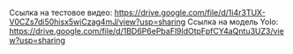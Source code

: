 Ссылка на тестовое видео: https://drive.google.com/file/d/1i4r3TUX-V0CZs7di50hisx5wjCzag4mJ/view?usp=sharing
Ссылка на модель Yolo: https://drive.google.com/file/d/1BD6P6ePbaFl9ldOtpFpfCY4aQntu3UZ3/view?usp=sharing

